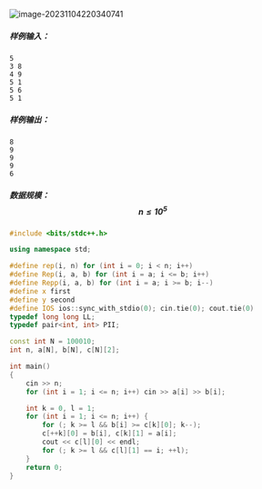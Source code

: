 ![image-20231104220340741](C:\Users\30884\AppData\Roaming\Typora\typora-user-images\image-20231104220340741.png)

##### 样例输入：

```
5
3 8
4 9
5 1
5 6
5 1
```

##### 样例输出：

```
8
9
9
9
6
```

##### 数据规模：$$n \le 10^5$$

```c++
#include <bits/stdc++.h>

using namespace std;

#define rep(i, n) for (int i = 0; i < n; i++) 
#define Rep(i, a, b) for (int i = a; i <= b; i++)
#define Repp(i, a, b) for (int i = a; i >= b; i--)
#define x first
#define y second
#define IOS ios::sync_with_stdio(0); cin.tie(0); cout.tie(0)
typedef long long LL;
typedef pair<int, int> PII;

const int N = 100010;
int n, a[N], b[N], c[N][2];

int main()
{
    cin >> n;
    for (int i = 1; i <= n; i++) cin >> a[i] >> b[i];

    int k = 0, l = 1;
    for (int i = 1; i <= n; i++) {
    	for (; k >= l && b[i] >= c[k][0]; k--);
    	c[++k][0] = b[i], c[k][1] = a[i];
    	cout << c[l][0] << endl;
    	for (; k >= l && c[l][1] == i; ++l); 
    }
    return 0;
}
```

